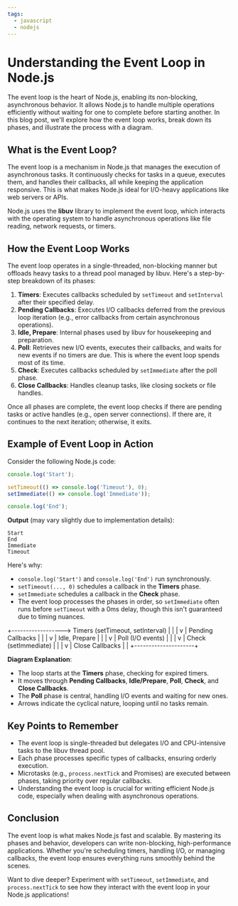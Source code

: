 ```yaml
---
tags:
  - javascript
  - nodejs
---
```

# Understanding the Event Loop in Node.js

The event loop is the heart of Node.js, enabling its non-blocking, asynchronous behavior. It allows Node.js to handle multiple operations efficiently without waiting for one to complete before starting another. In this blog post, we'll explore how the event loop works, break down its phases, and illustrate the process with a diagram.

## What is the Event Loop?

The event loop is a mechanism in Node.js that manages the execution of asynchronous tasks. It continuously checks for tasks in a queue, executes them, and handles their callbacks, all while keeping the application responsive. This is what makes Node.js ideal for I/O-heavy applications like web servers or APIs.

Node.js uses the **libuv** library to implement the event loop, which interacts with the operating system to handle asynchronous operations like file reading, network requests, or timers.

## How the Event Loop Works

The event loop operates in a single-threaded, non-blocking manner but offloads heavy tasks to a thread pool managed by libuv. Here's a step-by-step breakdown of its phases:

1. **Timers**: Executes callbacks scheduled by `setTimeout` and `setInterval` after their specified delay.
2. **Pending Callbacks**: Executes I/O callbacks deferred from the previous loop iteration (e.g., error callbacks from certain asynchronous operations).
3. **Idle, Prepare**: Internal phases used by libuv for housekeeping and preparation.
4. **Poll**: Retrieves new I/O events, executes their callbacks, and waits for new events if no timers are due. This is where the event loop spends most of its time.
5. **Check**: Executes callbacks scheduled by `setImmediate` after the poll phase.
6. **Close Callbacks**: Handles cleanup tasks, like closing sockets or file handles.

Once all phases are complete, the event loop checks if there are pending tasks or active handles (e.g., open server connections). If there are, it continues to the next iteration; otherwise, it exits.

## Example of Event Loop in Action

Consider the following Node.js code:

```javascript
console.log('Start');

setTimeout(() => console.log('Timeout'), 0);
setImmediate(() => console.log('Immediate'));

console.log('End');
```

**Output** (may vary slightly due to implementation details):
```
Start
End
Immediate
Timeout
```

Here's why:
- `console.log('Start')` and `console.log('End')` run synchronously.
- `setTimeout(..., 0)` schedules a callback in the **Timers** phase.
- `setImmediate` schedules a callback in the **Check** phase.
- The event loop processes the phases in order, so `setImmediate` often runs before `setTimeout` with a 0ms delay, though this isn't guaranteed due to timing nuances.


+------------------> Timers (setTimeout, setInterval)
|                     |
|                     v
|           Pending Callbacks
|                     |
|                     v
|           Idle, Prepare
|                     |
|                     v
|           Poll (I/O events)
|                     |
|                     v
|           Check (setImmediate)
|                     |
|                     v
|           Close Callbacks
|                     |
+---------------------+

**Diagram Explanation**:

- The loop starts at the **Timers** phase, checking for expired timers.
- It moves through **Pending Callbacks**, **Idle/Prepare**, **Poll**, **Check**, and **Close Callbacks**.
- The **Poll** phase is central, handling I/O events and waiting for new ones.
- Arrows indicate the cyclical nature, looping until no tasks remain.
## Key Points to Remember

- The event loop is single-threaded but delegates I/O and CPU-intensive tasks to the libuv thread pool.
- Each phase processes specific types of callbacks, ensuring orderly execution.
- Microtasks (e.g., `process.nextTick` and Promises) are executed between phases, taking priority over regular callbacks.
- Understanding the event loop is crucial for writing efficient Node.js code, especially when dealing with asynchronous operations.

## Conclusion

The event loop is what makes Node.js fast and scalable. By mastering its phases and behavior, developers can write non-blocking, high-performance applications. Whether you're scheduling timers, handling I/O, or managing callbacks, the event loop ensures everything runs smoothly behind the scenes.

Want to dive deeper? Experiment with `setTimeout`, `setImmediate`, and `process.nextTick` to see how they interact with the event loop in your Node.js applications!

